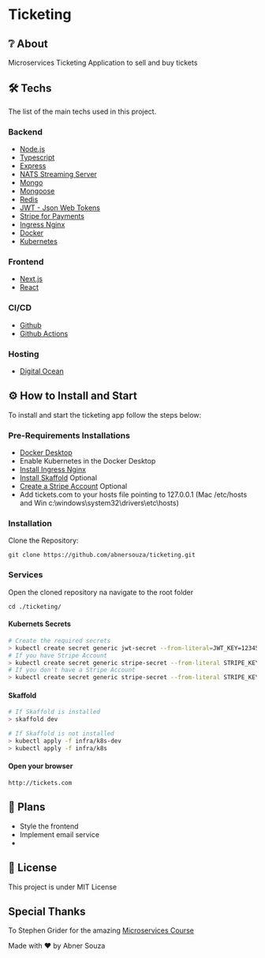 # Ticketing

## ❔ About
Microservices Ticketing Application to sell and buy tickets

## 🛠 Techs
The list of the main techs used in this project.

### Backend
- [Node.js](https://nodejs.org/en/)
- [Typescript](https://www.typescriptlang.org/)
- [Express](https://expressjs.com/)
- [NATS Streaming Server](https://docs.nats.io/nats-streaming-concepts/intro)
- [Mongo](https://www.mongodb.com/)
- [Mongoose](https://mongoosejs.com/)
- [Redis](https://redis.io/)
- [JWT - Json Web Tokens](https://jwt.io/)
- [Stripe for Payments](https://stripe.com/)
- [Ingress Nginx](https://kubernetes.github.io/ingress-nginx/)
- [Docker](https://www.docker.com/)
- [Kubernetes](https://kubernetes.io/)

### Frontend
- [Next.js](https://nextjs.org/)
- [React](https://pt-br.reactjs.org/)

### CI/CD
- [Github](https://github.com/)
- [Github Actions](https://github.com/features/actions)

### Hosting
- [Digital Ocean](https://www.digitalocean.com/products/kubernetes/)


## ⚙ How to Install and Start

To install and start the ticketing app follow the steps below:

### Pre-Requirements Installations
- [Docker Desktop](https://docs.docker.com/get-docker/)
- Enable Kubernetes in the Docker Desktop
- [Install Ingress Nginx](https://kubernetes.github.io/ingress-nginx/deploy/)
- [Install Skaffold](https://skaffold.dev/docs/install/) Optional
- [Create a Stripe Account](https://dashboard.stripe.com/register) Optional
- Add tickets.com to your hosts file pointing to 127.0.0.1 (Mac /etc/hosts and Win c:\windows\system32\drivers\etc\hosts)

### Installation

Clone the Repository:

```
git clone https://github.com/abnersouza/ticketing.git
```

### Services

Open the cloned repository na navigate to the root folder

```
cd ./ticketing/
```

#### Kubernets Secrets
```bash
# Create the required secrets
> kubectl create secret generic jwt-secret --from-literal=JWT_KEY=123456
# If you have Stripe Account
> kubectl create secret generic stripe-secret --from-literal STRIPE_KEY=<REPLACE_HERE_YOUR_PRIVATE_STRIPE_KEY>
# If you don't have a Stripe Account
> kubectl create secret generic stripe-secret --from-literal STRIPE_KEY=123456
```

#### Skaffold
```bash
# If Skaffold is installed
> skaffold dev

# If Skaffold is not installed
> kubectl apply -f infra/k8s-dev
> kubectl apply -f infra/k8s
```

#### Open your browser
```
http://tickets.com
```

## 🥅 Plans

- Style the frontend
- Implement email service
- 

## 📜 License

This project is under MIT License

## Special Thanks
To Stephen Grider for the amazing [Microservices Course](https://www.udemy.com/course/microservices-with-node-js-and-react/)

Made with ❤️ by Abner Souza

